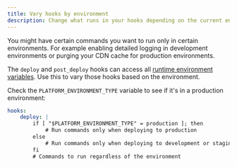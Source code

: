 ```yaml
---
title: Vary hooks by environment
description: Change what runs in your hooks depending on the current environment type.
---
```


You might have certain commands you want to run only in certain environments.
For example enabling detailed logging in development environments
or purging your CDN cache for production environments.

The `deploy` and `post_deploy` hooks can access all [runtime environment variables](../../../development/variables.md).
Use this to vary those hooks based on the environment.

Check the `PLATFORM_ENVIRONMENT_TYPE` variable to see if it's in a production environment:

```yaml {location=".platform.app.yaml"}
hooks:
    deploy: |
        if [ "$PLATFORM_ENVIRONMENT_TYPE" = production ]; then
            # Run commands only when deploying to production
        else
            # Run commands only when deploying to development or staging environments
        fi
        # Commands to run regardless of the environment
```

